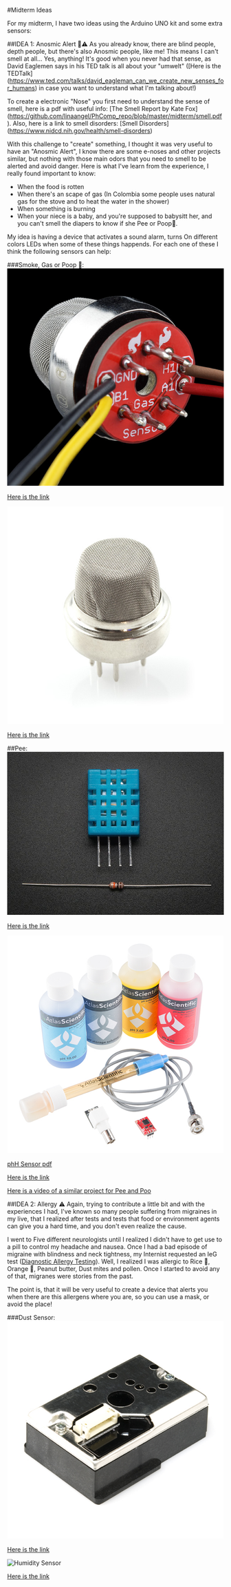 #Midterm Ideas

For my midterm, I have two ideas using the Arduino UNO kit and some extra sensors:

##IDEA 1: Anosmic Alert :nose::warning:
As you already know, there are blind people, depth people, but there's also Anosmic people, like me! This means I can't smell at all... Yes, anything! It's good when you never had that sense, as David Eaglemen says in his TED talk is all about your "umwelt" ([Here is the TEDTalk] (https://www.ted.com/talks/david_eagleman_can_we_create_new_senses_for_humans) in case you want to understand what I'm talking about!)

To create a electronic "Nose" you first need to understand the sense of smell, here is a pdf with useful info: [The Smell Report by Kate Fox] (https://github.com/linaangel/PhComp_repo/blob/master/midterm/smell.pdf). Also, here is a link to smell disorders: [Smell Disorders] (https://www.nidcd.nih.gov/health/smell-disorders)

With this challenge to "create" something, I thought it was very useful to have an "Anosmic Alert", I know there are some e-noses and other projects similar, but nothing with those main odors that you need to smell to be alerted and avoid danger. Here is what I've learn from the experience, I really found important to know:

* When the food is rotten 
* When there's an scape of gas (In Colombia some people uses natural gas for the stove and to heat the water in the shower)
* When something is burning
* When your niece is a baby, and you're supposed to babysitt her, and you can't smell the diapers to know if she Pee or Poop:poop:.

My idea is having a device that activates a sound alarm, turns On different colors LEDs when some of these things happends. For each one of these I think the following sensors can help:

###Smoke, Gas or Poop :poop:: 
![Gas emitting Sensor](https://github.com/linaangel/PhComp_repo/blob/master/midterm/gassensor.jpg) 

[Here is the link](https://www.sparkfun.com/products/8891)

![Methane Sensor](https://github.com/linaangel/PhComp_repo/blob/master/midterm/methanesensor.jpg) 

[Here is the link](https://www.sparkfun.com/products/9404)

##Pee:
![Humidity Sensor](https://github.com/linaangel/PhComp_repo/blob/master/midterm/humidity.jpg) 

[Here is the link](https://www.adafruit.com/products/386)

![phH Sensor](https://github.com/linaangel/PhComp_repo/blob/master/midterm/pHsensor.jpg)

[phH Sensor pdf](https://github.com/linaangel/PhComp_repo/blob/master/midterm/pHsensor.pdf) 

[Here is the link](https://www.sparkfun.com/products/10972)

[Here is a video of a similar project for Pee and Poo](https://www.youtube.com/watch?v=47YQUk9biTU)

##IDEA 2: Allergy :warning:
Again, trying to contribute a little bit and with the experiences I had, I've known so many people suffering from migraines in my live, that I realized after tests and tests that food or environment agents can give you a hard time, and you don't even realize the cause. 

I went to Five different neurologists until I realized I didn't have to get use to a pill to control my headache and nausea. Once I had a bad episode of migraine with blindness and neck tightness, my Internist requested an IeG test ([Diagnostic Allergy Testing](http://emedicine.medscape.com/article/2068676-overview)). Well, I realized I was allergic to Rice :rice:, Orange :tangerine:, Peanut butter, Dust mites and pollen. Once I started to avoid any of that, migranes were stories from the past.

The point is, that it will be very useful to create a device that alerts you when there are this allergens where you are, so you can use a mask, or avoid the place!

###Dust Sensor: 
![Dust Sensor](https://github.com/linaangel/PhComp_repo/blob/master/midterm/dustsensor.jpg) 

[Here is the link](https://www.sparkfun.com/products/9689)

![Humidity Sensor](https://github.com/linaangel/PhComp_repo/blob/master/midterm/humiditysensor.jpg) 

[Here is the link](https://www.adafruit.com/products/386)
